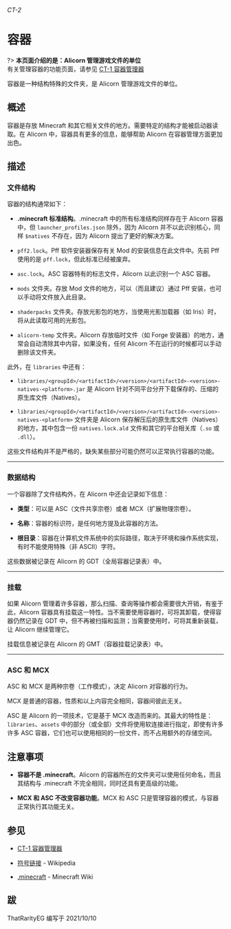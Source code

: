 *CT-2*

# 容器

?> **本页面介绍的是：Alicorn 管理游戏文件的单位**<br/>有关管理容器的功能页面，请参见 [CT-1 容器管理器](/CT-1.md)

容器是一种结构特殊的文件夹，是 Alicorn 管理游戏文件的单位。

## 概述

容器是存放 Minecraft 和其它相关文件的地方。需要特定的结构才能被启动器读取。在 Alicorn 中，容器具有更多的信息，能够帮助 Alicorn 在容器管理方面更加出色。

## 描述

### 文件结构

容器的结构通常如下：

- **.minecraft 标准结构**。.minecraft 中的所有标准结构同样存在于 Alicorn 容器中，但 `launcher_profiles.json` 除外，因为 Alicorn 并不以此识别核心，同样 `$natives` 不存在，因为 Alicorn 提出了更好的解决方案。

- `pff2.lock`。Pff 软件安装器保存有关 Mod 的安装信息在此文件中。先前 Pff 使用的是 `pff.lock`，但此标准已经被废弃。

- `asc.lock`。ASC 容器特有的标志文件，Alicorn 以此识别一个 ASC 容器。

- `mods` 文件夹。存放 Mod 文件的地方，可以（而且建议）通过 Pff 安装，也可以手动将文件放入此目录。

- `shaderpacks` 文件夹。存放光影包的地方，当使用光影加载器（如 Iris）时，将从此读取可用的光影包。

- `alicorn-temp` 文件夹。Alicorn 存放临时文件（如 Forge 安装器）的地方，通常会自动清除其中内容，如果没有，任何 Alicorn 不在运行的时候都可以手动删除该文件夹。

此外，在 `libraries` 中还有：

- `libraries/<groupId>/<artifactId>/<version>/<artifactId>-<version>-natives-<platform>.jar` 是 Alicorn 针对不同平台分开下载保存的、压缩的原生库文件（Natives）。

- `libraries/<groupId>/<artifactId>/<version>/<artifactId>-<version>-natives-<platform>` 文件夹是 Alicorn 保存解压后的原生库文件（Natives）的地方，其中包含一份 `natives.lock.ald` 文件和其它的平台相关库（`.so` 或 `.dll`）。

这些文件结构并不是严格的，缺失某些部分可能仍然可以正常执行容器的功能。

---

### 数据结构

一个容器除了文件结构外，在 Alicorn 中还会记录如下信息：

- **类型**：可以是 ASC（文件共享宗卷）或者 MCX（扩展物理宗卷）。

- **名称**：容器的标识符，是任何地方提及此容器的方法。

- **根目录**：容器在计算机文件系统中的实际路径，取决于环境和操作系统实现，有时不能使用特殊（非 ASCII）字符。

这些数据被记录在 Alicorn 的 GDT（全局容器记录表）中。

---

### 挂载

如果 Alicorn 管理着许多容器，那么扫描、查询等操作都会需要很大开销，有鉴于此，Alicorn 容器具有挂载这一特性。当不需要使用容器时，可将其卸载，使得容器仍然记录在 GDT 中，但不再被扫描和监测；当需要使用时，可将其重新装载，让 Alicorn 继续管理它。

挂载信息被记录在 Alicorn 的 GMT（容器挂载记录表）中。

---

### ASC 和 MCX

ASC 和 MCX 是两种宗卷（工作模式），决定 Alicorn 对容器的行为。

MCX 是普通的容器，性质和以上内容完全相同，容器间彼此无关。

ASC 是 Alicorn 的一项技术，它是基于 MCX 改造而来的。其最大的特性是：`libraries`、`assets` 中的部分（或全部）文件将使用软连接进行指定，即使有许多许多 ASC 容器，它们也可以使用相同的一份文件，而不占用额外的存储空间。

## 注意事项

- **容器不是 .minecraft**。Alicorn 的容器所在的文件夹可以使用任何命名，而且其结构与 .minecraft 不完全相同，同时还具有更高级的功能。

- **MCX 和 ASC 不改变容器功能**。MCX 和 ASC 只是管理容器的模式，与容器正常执行其功能无关。

## 参见

- [CT-1 容器管理器](/CT-1.md)

- [符号链接](https://zh.wikipedia.org/wiki/%E7%AC%A6%E5%8F%B7%E9%93%BE%E6%8E%A5) - Wikipedia

- [.minecraft](https://minecraft.fandom.com/zh/wiki/.minecraft) - Minecraft Wiki

## 跋

ThatRarityEG 编写于 2021/10/10

